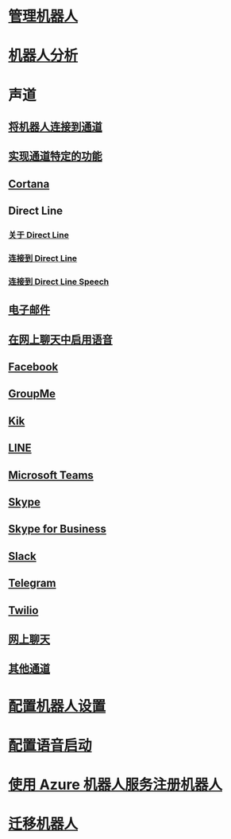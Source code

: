 # [管理机器人](../bot-service-manage-overview.md)
# [机器人分析](../bot-service-manage-analytics.md)
# 声道
## [将机器人连接到通道](../bot-service-manage-channels.md)
## [实现通道特定的功能](../v4sdk/bot-builder-channeldata.md)
## [Cortana](../bot-service-channel-connect-cortana.md) 
## Direct Line
### [关于 Direct Line](../bot-service-channel-directline.md)
### [连接到 Direct Line](../bot-service-channel-connect-directline.md)
### [连接到 Direct Line Speech](../bot-service-channel-connect-directlinespeech.md)
## [电子邮件](../bot-service-channel-connect-email.md)
## [在网上聊天中启用语音](../bot-service-channel-connect-webchat-speech.md)
## [Facebook](../bot-service-channel-connect-facebook.md) 
## [GroupMe](../bot-service-channel-connect-groupme.md) 
## [Kik](../bot-service-channel-connect-kik.md) 
## [LINE](../bot-service-channel-connect-line.md)
## [Microsoft Teams](https://msdn.microsoft.com/microsoft-teams/bots)
## [Skype](../bot-service-channel-connect-skype.md)
## [Skype for Business](../bot-service-channel-connect-skypeforbusiness.md)
## [Slack](../bot-service-channel-connect-slack.md) 
## [Telegram](../bot-service-channel-connect-telegram.md) 
## [Twilio](../bot-service-channel-connect-twilio.md)
## [网上聊天](../bot-service-channel-connect-webchat.md)
## [其他通道](../bot-service-channel-additional-channels.md)
# [配置机器人设置](../bot-service-manage-settings.md)
# [配置语音启动](../bot-service-manage-speech-priming.md)
# [使用 Azure 机器人服务注册机器人](../bot-service-quickstart-registration.md)
# [迁移机器人](../bot-service-migrate-bot.md)
